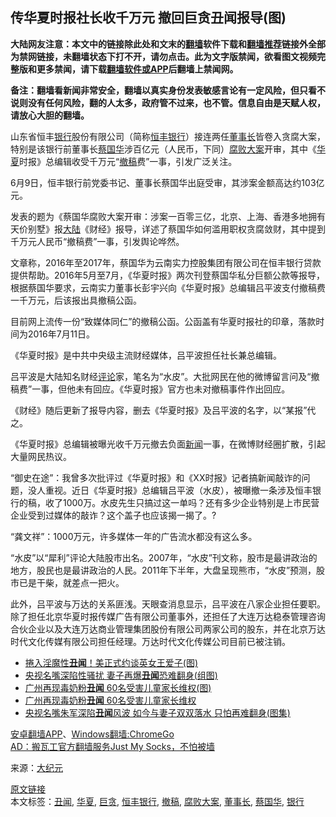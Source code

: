  <h2>传华夏时报社长收千万元 撤回巨贪丑闻报导(图)</h2> <p class="notice"><b>大陆网友注意：本文中的链接除此处和文末的<a href="https://github.com/bannedbook/fanqiang" >翻墙</a>软件下载和<a href="https://github.com/killgcd/justmysocks/blob/master/README.md">翻墙推荐</a>链接外全部为禁网链接，未翻墙状态下打不开，请勿点击。此为文字版禁闻，欲看图文视频完整版和更多禁闻，请下载<a href="https://github.com/bannedbook/fanqiang">翻墙软件或APP</a>后翻墙上禁闻网。</p><p>备注：翻墙看新闻非常安全，翻墙以真实身份发表敏感言论有一定风险，但只看不说则没有任何风险，翻的人太多，政府管不过来，也不管。信息自由是天赋人权，请放心大胆的翻墙。</b></p>  <div class="entry"> <p>山东省恒丰<a href="https://www.bannedbook.org/bnews/tag/%e9%93%b6%e8%a1%8c/" class="st_tag internal_tag" rel="tag" title="标签 银行 下的日志">银行</a>股份有限公司（简称<a href="https://www.bannedbook.org/bnews/tag/%E6%81%92%E4%B8%B0%E9%93%B6%E8%A1%8C/" class="st_tag internal_tag" rel="tag" title="标签 恒丰银行 下的日志">恒丰银行</a>）接连两任<a href="https://www.bannedbook.org/bnews/tag/%e8%91%a3%e4%ba%8b%e9%95%bf/" class="st_tag internal_tag" rel="tag" title="标签 董事长 下的日志">董事长</a>皆卷入贪腐大案，特别是该银行前董事长<a href="https://www.bannedbook.org/bnews/tag/%e8%94%a1%e5%9b%bd%e5%8d%8e/" class="st_tag internal_tag" rel="tag" title="标签 蔡国华 下的日志">蔡国华</a>涉百亿元（人民币，下同）<a href="https://www.bannedbook.org/bnews/tag/%e8%85%90%e8%b4%a5%e5%a4%a7%e6%a1%88/" class="st_tag internal_tag" rel="tag" title="标签 腐败大案 下的日志">腐败大案</a>开审，其中《<a href="https://www.bannedbook.org/bnews/tag/%E5%8D%8E%E5%A4%8F/" class="st_tag internal_tag" rel="tag" title="标签 华夏 下的日志">华夏</a>时报》总编辑收受千万元“<a href="https://www.bannedbook.org/bnews/tag/%E6%92%A4%E7%A8%BF/" class="st_tag internal_tag" rel="tag" title="标签 撤稿 下的日志">撤稿</a>费”一事，引发广泛关注。</p> <p>6月9日，恒丰银行前党委书记、董事长蔡国华出庭受审，其涉案金额高达约103亿元。</p> <p>发表的题为《蔡国华腐败大案开审：涉案一百零三亿，北京、上海、香港多地拥有天价别墅》报<span class='wp_keywordlink_affiliate'><a href="https://www.bannedbook.org/" title="大陆" target="_blank">大陆</a></span>《财经》报导，详述了蔡国华如何滥用职权贪腐敛财，其中提到千万元人民币“撤稿费”一事，引发舆论哗然。</p> <p>文章称，2016年至2017年，蔡国华为云南实力控股集团有限公司在恒丰银行贷款提供帮助。2016年5月至7月，《华夏时报》两次刊登蔡国华私分巨额公款等报导，根据蔡国华要求，云南实力董事长彭宇兴向《华夏时报》总编辑吕平波支付撤稿费一千万元，后该报出具撤稿公函。</p>  <p>目前网上流传一份“致媒体同仁”的撤稿公函。公函盖有华夏时报社的印章，落款时间为2016年7月11日。</p> <p>《华夏时报》是中共中央级主流财经媒体，吕平波担任社长兼总编辑。</p> <p>吕平波是大陆知名财经<span class='wp_keywordlink_affiliate'><a href="https://www.bannedbook.org/bnews/comments/" title="新闻评论" target="_blank">评论</a></span>家，笔名为“水皮”。大批网民在他的微博留言问及“撤稿费”一事，但他未有回应。《华夏时报》官方也未对撤稿事件作出回应。</p> <p>《财经》随后更新了报导内容，删去《华夏时报》及吕平波的名字，以“某报”代之。</p>  <p>《华夏时报》总编辑被曝光收千万元撤去负面<span class='wp_keywordlink_affiliate'><a href="https://www.bannedbook.org/" title="新闻">新闻</a></span>一事，在微博财经圈扩散，引起大量网民热议。</p> <p>“御史在途”：我曾多次批评过《华夏时报》和《XX时报》记者搞新闻敲诈的问题，没人重视。近日《华夏时报》总编辑吕平波（水皮），被曝撤一条涉及恒丰银行的稿，收了1000万。水皮先生只搞过这一单吗？还有多少企业特别是上市民营企业受到过媒体的敲诈？这个盖子也应该揭一揭了。?</p> <p>“龚文祥”：1000万元，许多媒体一年的广告流水都没有这么多。</p> <p>“水皮”以“犀利”评论大陆股市出名。2007年，“水皮”刊文称，股市是最讲政治的地方，股民也是最讲政治的人民。2011年下半年，大盘呈现熊市，“水皮”预测，股市已是干柴，就差点一把火。</p>  <p>此外，吕平波与万达的关系匪浅。天眼查消息显示，吕平波在八家企业担任要职。除了担任北京华夏时报传媒广告有限公司董事外，还担任了大连万达稳泰管理咨询合伙企业以及大连万达商业管理集团股份有限公司两家公司的股东，并在北京万达时代文化传媒有限公司担任经理。万达时代文化传媒公司目前已被注销。</p> <ul class='op-related-articles' title='相关阅读'> <li><a href='https://www.bannedbook.org/bnews/worldnews/20200609/1342021.html' target='_blank'>捲入淫魔性<b>丑闻</b>！美正式约谈英女王爱子(图)</a></li> <li><a href='https://www.bannedbook.org/bnews/cbnews/20200603/1338966.html' target='_blank'>央视名嘴深陷性骚扰 妻子再爆<b>丑闻</b>恐难翻身(组图)</a></li> <li><a href='https://www.bannedbook.org/bnews/cbnews/20200601/1337838.html' target='_blank'>广州再现毒奶粉<b>丑闻</b> 60名受害儿童家长维权(图)</a></li> <li><a href='https://www.bannedbook.org/bnews/comments/20200601/1337702.html' target='_blank'>广州再现毒奶粉<b>丑闻</b>  60名受害儿童家长维权</a></li> <li><a href='https://www.bannedbook.org/bnews/yule/20200601/1337677.html' target='_blank'>央视名嘴朱军深陷<b>丑闻</b>风波 如今与妻子双双落水 只怕再难翻身(图集)</a></li> </ul> <div class="texttj"> <a href="https://github.com/bannedbook/fanqiang/wiki/%E7%A6%81%E9%97%BB%E7%BD%91%E5%AE%89%E5%8D%93%E7%BF%BB%E5%A2%99%E6%96%B0%E9%97%BBAPP" target="_blank">安卓翻墙APP</a>、<a href="https://github.com/bannedbook/fanqiang/wiki/Chrome%E4%B8%80%E9%94%AE%E7%BF%BB%E5%A2%99%E5%8C%85" target="_blank">Windows翻墙:ChromeGo</a><br/> <a href="https://github.com/killgcd/justmysocks/blob/master/README.md" target="_blank">AD：搬瓦工官方翻墙服务Just My Socks，不怕被墙</a> </div><p> 来源：<span class='wp_keywordlink_affiliate'><a href="http://www.epochtimes.com/" title="大纪元" target="_blank">大纪元</a></span> </p><a name='sharetosocial'></a>         <div><a href='https://www.bannedbook.org/bnews/cbnews/20200611/1343194.html'>原文链接</a></div>  </div><!--END ENTRY--> <div class="postfooter"> <div>本文标签：<a href="https://www.bannedbook.org/bnews/tag/%e4%b8%91%e9%97%bb/" rel="tag">丑闻</a>, <a href="https://www.bannedbook.org/bnews/tag/%E5%8D%8E%E5%A4%8F/" rel="tag">华夏</a>, <a href="https://www.bannedbook.org/bnews/tag/%e5%b7%a8%e8%b4%aa/" rel="tag">巨贪</a>, <a href="https://www.bannedbook.org/bnews/tag/%E6%81%92%E4%B8%B0%E9%93%B6%E8%A1%8C/" rel="tag">恒丰银行</a>, <a href="https://www.bannedbook.org/bnews/tag/%E6%92%A4%E7%A8%BF/" rel="tag">撤稿</a>, <a href="https://www.bannedbook.org/bnews/tag/%e8%85%90%e8%b4%a5%e5%a4%a7%e6%a1%88/" rel="tag">腐败大案</a>, <a href="https://www.bannedbook.org/bnews/tag/%e8%91%a3%e4%ba%8b%e9%95%bf/" rel="tag">董事长</a>, <a href="https://www.bannedbook.org/bnews/tag/%e8%94%a1%e5%9b%bd%e5%8d%8e/" rel="tag">蔡国华</a>, <a href="https://www.bannedbook.org/bnews/tag/%e9%93%b6%e8%a1%8c/" rel="tag">银行</a></div>  </div><!--END POSTFOOTER--> 